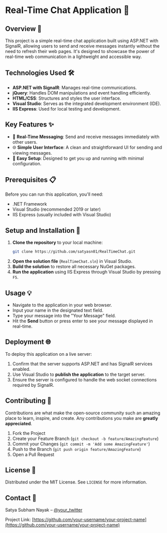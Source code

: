 # Real-Time Chat Application 🚀

## Overview 📄
This project is a simple real-time chat application built using ASP.NET with SignalR, allowing users to send and receive messages instantly without the need to refresh their web pages. It's designed to showcase the power of real-time web communication in a lightweight and accessible way.

## Technologies Used 🛠️
- **ASP.NET with SignalR**: Manages real-time communications.
- **jQuery**: Handles DOM manipulations and event handling efficiently.
- **HTML/CSS**: Structures and styles the user interface.
- **Visual Studio**: Serves as the integrated development environment (IDE).
- **IIS Express**: Used for local testing and development.

## Key Features ✨
- 📩 **Real-Time Messaging**: Send and receive messages immediately with other users.
- 🌐 **Simple User Interface**: A clean and straightforward UI for sending and viewing messages.
- 🔧 **Easy Setup**: Designed to get you up and running with minimal configuration.

## Prerequisites 📋
Before you can run this application, you'll need:
- .NET Framework
- Visual Studio (recommended 2019 or later)
- IIS Express (usually included with Visual Studio)

## Setup and Installation 🔧
1. **Clone the repository** to your local machine:
   ```bash
   git clone https://github.com/satyasn01/RealTimeChat.git
   ```
2. **Open the solution file** (`RealTimeChat.sln`) in Visual Studio.
3. **Build the solution** to restore all necessary NuGet packages.
4. **Run the application** using IIS Express through Visual Studio by pressing `F5`.

## Usage 💡
- Navigate to the application in your web browser.
- Input your name in the designated text field.
- Type your message into the "Your Message" field.
- Hit the **Send** button or press enter to see your message displayed in real-time.

## Deployment 🌐
To deploy this application on a live server:
1. Confirm that the server supports ASP.NET and has SignalR services enabled.
2. Use Visual Studio to **publish the application** to the target server.
3. Ensure the server is configured to handle the web socket connections required by SignalR.

## Contributing 🤝
Contributions are what make the open-source community such an amazing place to learn, inspire, and create. Any contributions you make are **greatly appreciated**.

1. Fork the Project
2. Create your Feature Branch (`git checkout -b feature/AmazingFeature`)
3. Commit your Changes (`git commit -m 'Add some AmazingFeature'`)
4. Push to the Branch (`git push origin feature/AmazingFeature`)
5. Open a Pull Request

## License 📜
Distributed under the MIT License. See `LICENSE` for more information.

## Contact 📧
Satya Subham Nayak – [@your_twitter](https://twitter.com/satyasn__)

Project Link: [https://github.com/your-username/your-project-name](https://github.com/your-username/your-project-name)
